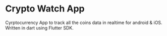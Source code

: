 # Crypto Watch App
Cyrptocurrency App to track all the coins data in realtime for android & iOS. Written in 
dart using Flutter SDK. 

